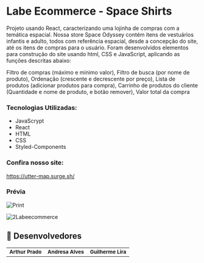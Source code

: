 # Labe Ecommerce - Space Shirts

Projeto usando React, caracterizando uma lojinha de compras com a temática espacial. Nossa store Space Odyssey contém itens de vestuários infantis e adulto, todos com referência espacial, desde a concepção do site, até os itens de compras para o usuário. Foram desenvolvidos elementos para construção do site usando html, CSS e JavaScript, aplicando as funções descritas abaixo:

Filtro de compras (máximo e mínimo valor),
Filtro de busca (por nome de produto),
Ordenação (crescente e decrescente por preço),
Lista de produtos (adicionar produtos para compra),
Carrinho de produtos do cliente (Quantidade e nome de produto, e botão remover),
Valor total da compra

### Tecnologias Utilizadas:
- JavaScrypt
- React
- HTML 
- CSS
- Styled-Components


### Confira nosso site:
https://utter-map.surge.sh/


### Prévia
![Print](https://user-images.githubusercontent.com/94997593/161450654-81c9058f-f3dc-41c4-bd87-03f0fec1b382.png)

![2Labeecommerce](https://user-images.githubusercontent.com/94997593/236051833-3eac75f6-1a89-47ce-b6b6-0f7858d93ec9.gif)


## 🤝 Desenvolvedores

<table>
  <tr>
    <td align="center">
        <sub>
          <b>Arthur Prado</b>
        </sub>
      </a>
    </td>
    <td align="center">
        <sub>
          <b>Andresa Alves</b>
        </sub>
      </a>
    </td>
    <td align="center">
        <sub>
          <b>Guilherme Lira</b>
        </sub>
      </a>
    </td>
  </tr>
</table>
